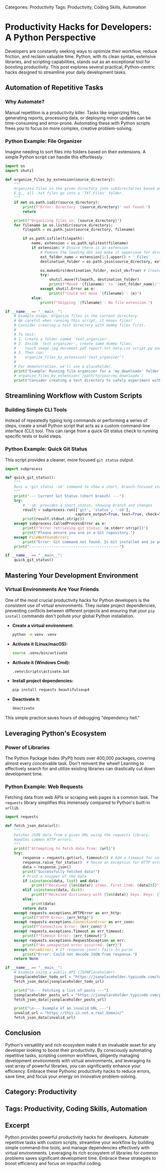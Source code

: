 Categories: Productivity
Tags: Productivity, Coding Skills, Automation
# Productivity Hacks for Developers: A Python Perspective

Developers are constantly seeking ways to optimize their workflow, reduce friction, and reclaim valuable time. Python, with its clean syntax, extensive libraries, and scripting capabilities, stands out as an exceptional tool for boosting productivity. This post explores several practical, Python-centric hacks designed to streamline your daily development tasks.

## Automation of Repetitive Tasks

### Why Automate?
Manual repetition is a productivity killer. Tasks like organizing files, generating reports, processing data, or deploying minor updates can be time-consuming and error-prone. Automating these with Python scripts frees you to focus on more complex, creative problem-solving.

### Python Example: File Organizer
Imagine needing to sort files into folders based on their extensions. A simple Python script can handle this effortlessly.

```python
import os
import shutil

def organize_files_by_extension(source_directory):
    """
    Organizes files in the given directory into subdirectories based on their file extension.
    E.g., all .txt files go into a 'TXT_Files' folder.
    """
    if not os.path.isdir(source_directory):
        print(f"Error: Directory '{source_directory}' not found.")
        return

    print(f"Organizing files in: {source_directory}")
    for filename in os.listdir(source_directory):
        filepath = os.path.join(source_directory, filename)

        if os.path.isfile(filepath):
            name, extension = os.path.splitext(filename)
            if extension: # Ensure there is an extension
                # Remove the leading dot and make it uppercase for directory name
                ext_folder_name = extension[1:].upper() + '_Files'
                destination_folder = os.path.join(source_directory, ext_folder_name)

                os.makedirs(destination_folder, exist_ok=True) # Create folder if it doesn't exist
                try:
                    shutil.move(filepath, destination_folder)
                    print(f"Moved '{filename}' to '{ext_folder_name}/'")
                except shutil.Error as e:
                    print(f"Could not move '{filename}': {e}")
            else:
                print(f"Skipping '{filename}': No file extension.")

if __name__ == "__main__":
    # Example Usage: Organize files in the current directory.
    # Be careful when running this script, it moves files!
    # Consider creating a test directory with dummy files first.
    #
    # To test:
    # 1. Create a folder named 'test_organizer'.
    # 2. Inside 'test_organizer', create some dummy files:
    #    touch image.jpg document.pdf report.txt data.csv script.py another.txt
    # 3. Then run:
    #    organize_files_by_extension('test_organizer')
    #
    # For demonstration, we'll use a placeholder.
    print("Example: Running file organizer for a 'my_downloads' folder.")
    # organize_files_by_extension('/path/to/your/my_downloads')
    print("Consider creating a test directory to safely experiment with this script.")
```

## Streamlining Workflow with Custom Scripts

### Building Simple CLI Tools
Instead of repeatedly typing long commands or performing a series of steps, create a small Python script that acts as a custom command-line interface (CLI) tool. This can range from a quick Git status check to running specific tests or build steps.

### Python Example: Quick Git Status
This script provides a cleaner, more focused `git status` output.

```python
import subprocess

def quick_git_status():
    """
    Runs a 'git status -sb' command to show a short, branch-focused status.
    """
    print("--- Current Git Status (short branch) ---")
    try:
        # '-sb' provides a short status, showing branch and changes
        result = subprocess.run(['git', 'status', '-sb'],
                                capture_output=True, text=True, check=True)
        print(result.stdout.strip())
    except subprocess.CalledProcessError as e:
        print(f"Error retrieving git status: {e.stderr.strip()}")
        print("Please ensure you are in a Git repository.")
    except FileNotFoundError:
        print("Error: Git command not found. Is Git installed and in your PATH?")
    print("-----------------------------------------")

if __name__ == "__main__":
    quick_git_status()
```

## Mastering Your Development Environment

### Virtual Environments Are Your Friends
One of the most crucial productivity hacks for Python developers is the consistent use of virtual environments. They isolate project dependencies, preventing conflicts between different projects and ensuring that your `pip install` commands don't pollute your global Python installation.

*   **Create a virtual environment:**
    ```bash
    python -m venv .venv
    ```
*   **Activate it (Linux/macOS):**
    ```bash
    source .venv/bin/activate
    ```
*   **Activate it (Windows Cmd):**
    ```bash
    .venv\Scripts\activate.bat
    ```
*   **Install project dependencies:**
    ```bash
    pip install requests beautifulsoup4
    ```
*   **Deactivate it:**
    ```bash
    deactivate
    ```
This simple practice saves hours of debugging "dependency hell."

## Leveraging Python's Ecosystem

### Power of Libraries
The Python Package Index (PyPI) hosts over 400,000 packages, covering almost every conceivable task. Don't reinvent the wheel! Learning to effectively search for and utilize existing libraries can drastically cut down development time.

### Python Example: Web Requests
Fetching data from web APIs or scraping web pages is a common task. The `requests` library simplifies this immensely compared to Python's built-in `urllib`.

```python
import requests

def fetch_json_data(url):
    """
    Fetches JSON data from a given URL using the requests library.
    Handles common HTTP errors.
    """
    print(f"Attempting to fetch data from: {url}")
    try:
        response = requests.get(url, timeout=5) # Add a timeout for safety
        response.raise_for_status()  # Raise an exception for HTTP errors (4xx or 5xx)
        data = response.json()
        print("Successfully fetched data!")
        # Print a snippet of the data
        if isinstance(data, list) and data:
            print(f"Received {len(data)} items. First item: {data[0]}")
        elif isinstance(data, dict):
            print(f"Received dictionary with {len(data)} keys. Keys: {list(data.keys())}")
        else:
            print(data)
        return data
    except requests.exceptions.HTTPError as err_http:
        print(f"HTTP Error: {err_http}")
    except requests.exceptions.ConnectionError as err_conn:
        print(f"Connection Error: {err_conn}")
    except requests.exceptions.Timeout as err_timeout:
        print(f"Timeout Error: {err_timeout}")
    except requests.exceptions.RequestException as err:
        print(f"An unexpected error occurred: {err}")
    except ValueError: # If response.json() fails to parse
        print("Error: Could not decode JSON from response.")
    return None

if __name__ == "__main__":
    # Example using a public API (JSONPlaceholder)
    jsonplaceholder_todo_url = "https://jsonplaceholder.typicode.com/todos/1"
    fetch_json_data(jsonplaceholder_todo_url)

    print("\n--- Fetching a list of posts ---")
    jsonplaceholder_posts_url = "https://jsonplaceholder.typicode.com/posts?_limit=3"
    fetch_json_data(jsonplaceholder_posts_url)

    print("\n--- Example of an invalid URL ---")
    invalid_url = "https://this.is.not.a.real.domain/"
    fetch_json_data(invalid_url)
```

## Conclusion

Python's versatility and rich ecosystem make it an invaluable asset for any developer looking to boost their productivity. By consciously automating repetitive tasks, scripting common workflows, diligently managing development environments with virtual environments, and leveraging its vast array of powerful libraries, you can significantly enhance your efficiency. Embrace these Pythonic productivity hacks to reduce errors, save time, and focus your energy on innovative problem-solving.

## Category: Productivity
## Tags: Productivity, Coding Skills, Automation

## Excerpt
Python provides powerful productivity hacks for developers. Automate repetitive tasks with custom scripts, streamline your workflow by building simple command-line tools, and manage dependencies effectively with virtual environments. Leveraging its rich ecosystem of libraries for common problems saves significant development time. Embrace these strategies to boost efficiency and focus on impactful coding.